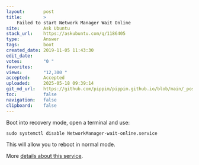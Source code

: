 ```yaml
---
layout:       post
title:        >
    Failed to start Network Manager Wait Online
site:         Ask Ubuntu
stack_url:    https://askubuntu.com/q/1186405
type:         Answer
tags:         boot
created_date: 2019-11-05 11:43:30
edit_date:    
votes:        "0 "
favorites:    
views:        "12,300 "
accepted:     Accepted
uploaded:     2025-05-18 09:39:14
git_md_url:   https://github.com/pippim/pippim.github.io/blob/main/_posts/2019/2019-11-05-Failed-to-start-Network-Manager-Wait-Online.md
toc:          false
navigation:   false
clipboard:    false
---
```


Boot into recovery mode, open a terminal and use:

``` 
sudo systemctl disable NetworkManager-wait-online.service
```

This will allow you to reboot in normal mode.

More [details about this service][1].


  [1]: https://askubuntu.com/questions/1018576/what-does-networkmanager-wait-online-service-do

